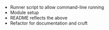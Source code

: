 * Runner script to allow command-line running
* Module setup
* README reflects the above
* Refactor for documentation and cruft